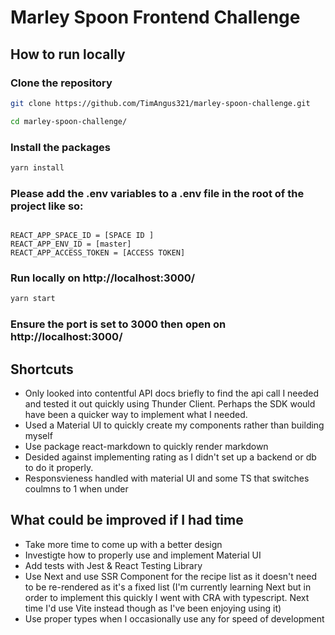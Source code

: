 # Marley Spoon Frontend Challenge

## How to run locally

### Clone the repository

```bash
git clone https://github.com/TimAngus321/marley-spoon-challenge.git
```

```bash
cd marley-spoon-challenge/
```

### Install the packages

```bash
yarn install 
```

### Please add the .env variables to a .env file in the root of the project like so: 

```plainText

REACT_APP_SPACE_ID = [SPACE ID ]
REACT_APP_ENV_ID = [master]
REACT_APP_ACCESS_TOKEN = [ACCESS TOKEN]
```

### Run locally on http://localhost:3000/

```bash
yarn start 
```

### Ensure the port is set to 3000 then open on http://localhost:3000/

## Shortcuts

- Only looked into contentful API docs briefly to find the api call I needed and tested it out quickly using Thunder Client. Perhaps the SDK would have been a quicker way to implement what I needed.
- Used a Material UI to quickly create my components rather than building myself
- Use package react-markdown to quickly render markdown
- Desided against implementing rating as I didn't set up a backend or db to do it properly.
- Responsvieness handled with material UI and some TS that switches coulmns to 1 when under

## What could be improved if I had time

- Take more time to come up with a better design
- Investigte how to properly use and implement Material UI 
- Add tests with Jest & React Testing Library
- Use Next and use SSR Component for the recipe list as it doesn't need to be re-rendered as it's a fixed list (I'm currently learning Next but in order to implement this quickly I went with CRA with typescript. Next time I'd use Vite instead though as I've been enjoying using it)
- Use proper types when I occasionally use any for speed of development
